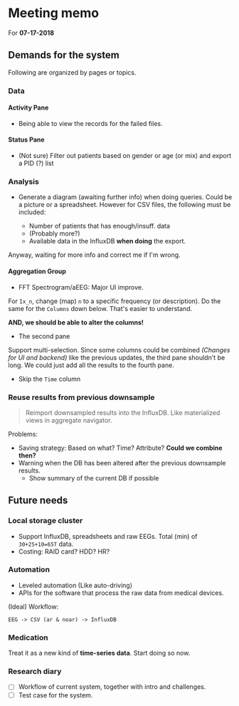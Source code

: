 # Meeting memo
For **07-17-2018**

## Demands for the system

Following are organized by pages or topics.

### Data

#### Activity Pane

- Being able to view the records for the failed files.

#### Status Pane

- (Not sure) Filter out patients based on gender or age (or mix) and export a PID (?) list

### Analysis

- Generate a diagram (awaiting further info) when doing queries. Could be a picture or a spreadsheet. However for CSV files, the following must be included:

  * Number of patients that has enough/insuff. data
  * (Probably more?)
  * Available data in the InfluxDB **when doing** the export.

Anyway, waiting for more info and correct me if I'm wrong.

#### Aggregation Group

- FFT Spectrogram/aEEG: Major UI improve.

For `Ix_n`, change (map) `n` to a specific frequency (or description). Do the same for the `Columns` down below. That's easier to understand.

**AND, we should be able to alter the columns!**

- The second pane

Support multi-selection. Since some columns could be combined *(Changes for UI and backend)* like the previous updates, the third pane shouldn't be long. We could just add all the results to the fourth pane.

- Skip the `Time` column

### Reuse results from previous downsample

> Reimport downsampled results into the InfluxDB. Like materialized views in aggregate navigator.

Problems:

- Saving strategy: Based on what? Time? Attribute? **Could we combine then?**
- Warning when the DB has been altered after the previous downsample results.
  * Show summary of the current DB if possible

## Future needs

### Local storage cluster

- Support InfluxDB, spreadsheets and raw EEGs. Total (min) of `30+25+10=65T` data.
- Costing: RAID card? HDD? HR?

### Automation

- Leveled automation (Like auto-driving)
- APIs for the software that process the raw data from medical devices.

(Ideal) Workflow:

```
EEG -> CSV (ar & noar) -> InfluxDB
```

### Medication

Treat it as a new kind of **time-series data**. Start doing so now.

### Research diary

- [ ] Workflow of current system, together with intro and challenges.
- [ ] Test case for the system.
